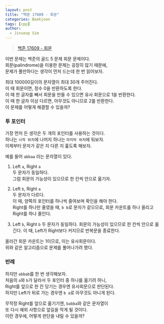 ```yaml
---
layout: post
title: "백준 17609 - 회문"
categories: Baekjoon
tags: [cpp]
author:
  - Jinseop Sim
---
```

> [백준 17609 - 회문](https://www.acmicpc.net/problem/17609)

이번 문제는 백준의 골드 5 문제 회문 문제이다.  
회문(palindrome)을 이용한 문제는 굉장히 많기 때문에,  
문제가 풀만하다는 생각이 먼저 드는데 한 번 읽어보자.  

최대 100000길이의 문자열이 최대 30개 주어진다.  
이 때 회문이면, 정수 0을 반환하도록 한다.  
이 때 한 글자를 빼서 회문을 만들 수 있으면 유사 회문으로 1을 반환한다.  
이 때 한 글자 이상 다르면, 아무것도 아니므로 2를 반환한다.  
이 문제를 어떻게 해결할 수 있을까?  

### 투 포인터
가장 먼저 든 생각은 두 개의 포인터를 사용하는 것이다.  
하나는 ```시작 위치```에 나머지 하나는 ```마지막 위치```에 둬보자.  
이제부터 문자가 같은 지 다른 지 훑도록 해보자.  

예를 들어 ```abbaa``` 라는 문자열이 있다.    
1. Left ```a```, Right ```a```  
두 문자가 동일하다.  
그럼 회문의 가능성이 있으므로 한 칸씩 안으로 옮기자.  

2. Left ```b```, Right ```a```  
두 문자가 다르다.  
이 때, 양쪽의 포인터를 하나씩 줄여보며 확인을 해야 한다.  
Right를 하나만 줄였을 때, ```b b```로 문자가 같으므로,
회문 카운트를 하나 올리고 Right를 하나 줄인다.

3. Left ```b```, Right ```b```
두 문자가 동일하다.
회문의 가능성이 있으므로 한 칸씩 안으로 옮긴다.
이 때, Left가 Right보다 커지므로 반복문을 종료한다.

올라간 회문 카운트는 1이므로, 이는 유사회문이다.  
위와 같은 알고리즘으로 문제를 풀어나가려 했다.  

### 반례
하지만 ```abbab```를 한 번 생각해보자.  
처음의 ```a```와 ```b```가 달라서 두 포인터 중 하나를 옮기려 하니,  
Right를 앞으로 한 칸 당기는 경우엔 유사회문으로 판단된다.  
하지만 Left가 뒤로 가는 경우엔 ```b a```로 아무것도 아니게 된다.  

무작정 Right를 앞으로 옮기기엔, ```babba```와 같은 문자열이  
또 다시 예외 사항으로 앞길을 막게 될 것이다.  
이런 경우에, 어떻게 판단을 내릴 수 있을까?  

